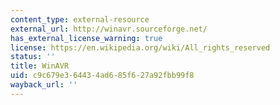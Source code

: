 ```yaml
---
content_type: external-resource
external_url: http://winavr.sourceforge.net/
has_external_license_warning: true
license: https://en.wikipedia.org/wiki/All_rights_reserved
status: ''
title: WinAVR
uid: c9c679e3-6443-4ad6-85f6-27a92fbb99f8
wayback_url: ''
---
```

